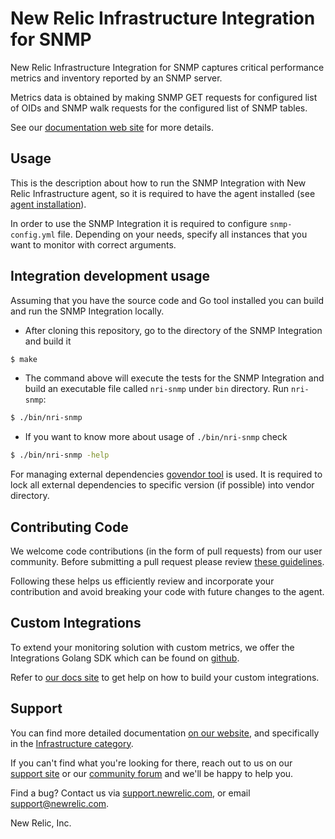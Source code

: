 # New Relic Infrastructure Integration for SNMP

New Relic Infrastructure Integration for SNMP captures critical performance
metrics and inventory reported by an SNMP server.

Metrics data is obtained by making SNMP GET requests for configured list of OIDs and SNMP walk requests for the configured list of SNMP tables.

See our [documentation web site](https://docs.newrelic.com/docs/integrations/host-integrations/host-integrations-list/snmp-monitoring-integration) for more details.

## Usage

This is the description about how to run the SNMP Integration with New Relic
Infrastructure agent, so it is required to have the agent installed
(see
[agent installation](https://docs.newrelic.com/docs/infrastructure/new-relic-infrastructure/installation/install-infrastructure-linux)).

In order to use the SNMP Integration it is required to configure
`snmp-config.yml` file. Depending on your needs, specify all instances that
you want to monitor with correct arguments.

## Integration development usage

Assuming that you have the source code and Go tool installed you can build and run the SNMP Integration locally.

* After cloning this repository, go to the directory of the SNMP Integration and build it

```bash
$ make
```

* The command above will execute the tests for the SNMP Integration and build an executable file called `nri-snmp` under `bin` directory. Run `nri-snmp`:

```bash
$ ./bin/nri-snmp
```

* If you want to know more about usage of `./bin/nri-snmp` check

```bash
$ ./bin/nri-snmp -help
```

For managing external dependencies [govendor tool](https://github.com/kardianos/govendor) is used. It is required to lock all external dependencies to specific version (if possible) into vendor directory.

## Contributing Code

We welcome code contributions (in the form of pull requests) from our user
community. Before submitting a pull request please review [these guidelines](https://github.com/newrelic/nri-SNMP/blob/master/CONTRIBUTING.md).

Following these helps us efficiently review and incorporate your contribution
and avoid breaking your code with future changes to the agent.

## Custom Integrations

To extend your monitoring solution with custom metrics, we offer the Integrations
Golang SDK which can be found on [github](https://github.com/newrelic/infra-integrations-sdk).

Refer to [our docs site](https://docs.newrelic.com/docs/infrastructure/integrations-sdk/get-started/intro-infrastructure-integrations-sdk)
to get help on how to build your custom integrations.

## Support

You can find more detailed documentation [on our website](http://newrelic.com/docs),
and specifically in the [Infrastructure category](https://docs.newrelic.com/docs/infrastructure).

If you can't find what you're looking for there, reach out to us on our [support
site](http://support.newrelic.com/) or our [community forum](http://forum.newrelic.com)
and we'll be happy to help you.

Find a bug? Contact us via [support.newrelic.com](http://support.newrelic.com/),
or email support@newrelic.com.

New Relic, Inc.
